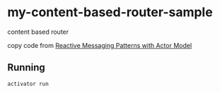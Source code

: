 # my-content-based-router-sample

content based router

copy code from [Reactive Messaging Patterns with Actor Model](https://www.amazon.co.jp/dp/B011S8YC5G)

## Running

    activator run


